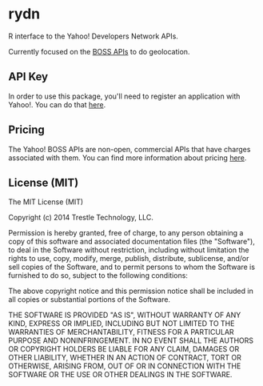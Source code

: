 # rydn

R interface to the Yahoo! Developers Network APIs.

Currently focused on the [BOSS APIs](https://developer.yahoo.com/boss/) to do geolocation.

## API Key

In order to use this package, you'll need to register an application with Yahoo!. You can do that [here](https://developer.apps.yahoo.com/dashboard/createKey.html?api=boss).

## Pricing

The Yahoo! BOSS APIs are non-open, commercial APIs that have charges associated with them. You can find more information about pricing [here](https://info.yahoo.com/legal/us/yahoo/boss/pricing/).

## License (MIT)

The MIT License (MIT)

Copyright (c) 2014 Trestle Technology, LLC.

Permission is hereby granted, free of charge, to any person obtaining a copy of
this software and associated documentation files (the "Software"), to deal in
the Software without restriction, including without limitation the rights to
use, copy, modify, merge, publish, distribute, sublicense, and/or sell copies of
the Software, and to permit persons to whom the Software is furnished to do so,
subject to the following conditions:

The above copyright notice and this permission notice shall be included in all
copies or substantial portions of the Software.

THE SOFTWARE IS PROVIDED "AS IS", WITHOUT WARRANTY OF ANY KIND, EXPRESS OR
IMPLIED, INCLUDING BUT NOT LIMITED TO THE WARRANTIES OF MERCHANTABILITY, FITNESS
FOR A PARTICULAR PURPOSE AND NONINFRINGEMENT. IN NO EVENT SHALL THE AUTHORS OR
COPYRIGHT HOLDERS BE LIABLE FOR ANY CLAIM, DAMAGES OR OTHER LIABILITY, WHETHER
IN AN ACTION OF CONTRACT, TORT OR OTHERWISE, ARISING FROM, OUT OF OR IN
CONNECTION WITH THE SOFTWARE OR THE USE OR OTHER DEALINGS IN THE SOFTWARE.